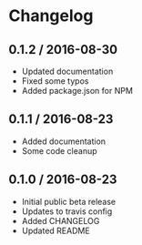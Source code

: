 # Changelog

## 0.1.2 / 2016-08-30

* Updated documentation
* Fixed some typos
* Added package.json for NPM

## 0.1.1 / 2016-08-23

* Added documentation
* Some code cleanup

## 0.1.0 / 2016-08-23

* Initial public beta release
* Updates to travis config
* Added CHANGELOG
* Updated README
